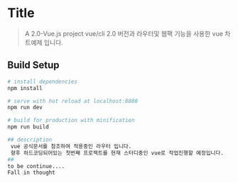 # Title

> A 2.0-Vue.js project
vue/cli 2.0 버전과 라우터및 웹팩 기능을 사용한 vue 차트예제 입니다.

## Build Setup

``` bash
# install dependencies
npm install

# serve with hot reload at localhost:8080
npm run dev

# build for production with minification
npm run build

## description
 vue 공식문서를 참조하여 적용중인 라우터 입니다. 
 향후 하드코딩되어있는 첫번째 프로젝트를 현재 스터디중인 vue로 작업진행할 예정입니다.
##
to be continue....
Fall in thought
